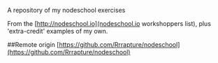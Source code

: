A repository of my nodeschool exercises

From the [http://nodeschool.io](nodeschool.io workshoppers list), plus 'extra-credit' examples of my own.

##Remote origin
[https://github.com/Rrrapture/nodeschool](https://github.com/Rrrapture/nodeschool)
